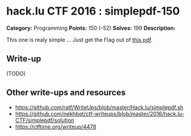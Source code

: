 # hack.lu CTF 2016 : simplepdf-150

**Category:** Programming
**Points:** 150 (-52)
**Solves:** 199
**Description:**

This one is realy simple ... Just get the Flag out of [this pdf](simplepdf.pdf).

## Write-up

(TODO)

## Other write-ups and resources

* https://github.com/ratf/WriteUps/blob/master/Hack.lu/simplepdf.sh
* https://github.com/nekhbet/ctf-writeups/blob/master/2016/hack.lu-CTF/simplepdf/solution
* https://ctftime.org/writeup/4478
